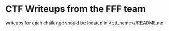 # CTF Writeups from the FFF team

writeups for each challenge should be located in <ctf_name>/<category>/README.md


